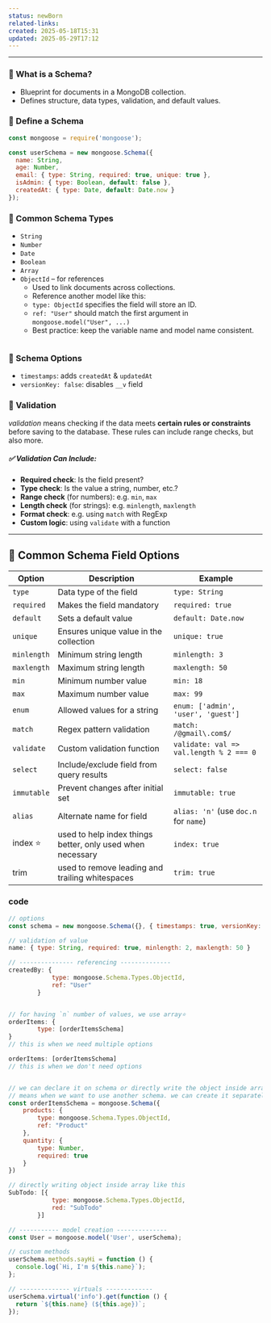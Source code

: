 ```yaml
---
status: newBorn
related-links: 
created: 2025-05-18T15:31
updated: 2025-05-29T17:12
---
```

---
### 🔹 What is a Schema?
- Blueprint for documents in a MongoDB collection.
- Defines structure, data types, validation, and default values.

### 🔹 Define a Schema
```js
const mongoose = require('mongoose');

const userSchema = new mongoose.Schema({
  name: String,
  age: Number,
  email: { type: String, required: true, unique: true },
  isAdmin: { type: Boolean, default: false },
  createdAt: { type: Date, default: Date.now }
});
```

### 🔹 Common Schema Types
- `String`
- `Number`
- `Date`
- `Boolean`
- `Array`
- `ObjectId` – for references
	- Used to link documents across collections.
	- Reference another model like this:
	- `type: ObjectId` specifies the field will store an ID.
	- `ref: "User"` should match the first argument in `mongoose.model("User", ...)` 
	- Best practice: keep the variable name and model name consistent.
``` js

```

### 🔹 Schema Options

- `timestamps`: adds `createdAt` & `updatedAt`
- `versionKey: false`: disables `__v` field

### 🔹 Validation

_validation_ means checking if the data meets **certain rules or constraints** before saving to the database. These rules can include range checks, but also more.

##### ✅ Validation Can Include:

- **Required check**: Is the field present?
- **Type check**: Is the value a string, number, etc.?
- **Range check** (for numbers): e.g. `min`, `max`
- **Length check** (for strings): e.g. `minlength`, `maxlength`
- **Format check**: e.g. using `match` with RegExp
- **Custom logic**: using `validate` with a function

---

## 🧾 Common Schema Field Options

| **Option**  | **Description**                                            | **Example**                             |
| ----------- | ---------------------------------------------------------- | --------------------------------------- |
| `type`      | Data type of the field                                     | `type: String`                          |
| `required`  | Makes the field mandatory                                  | `required: true`                        |
| `default`   | Sets a default value                                       | `default: Date.now`                     |
| `unique`    | Ensures unique value in the collection                     | `unique: true`                          |
| `minlength` | Minimum string length                                      | `minlength: 3`                          |
| `maxlength` | Maximum string length                                      | `maxlength: 50`                         |
| `min`       | Minimum number value                                       | `min: 18`                               |
| `max`       | Maximum number value                                       | `max: 99`                               |
| `enum`      | Allowed values for a string                                | `enum: ['admin', 'user', 'guest']`      |
| `match`     | Regex pattern validation                                   | `match: /@gmail\.com$/`                 |
| `validate`  | Custom validation function                                 | `validate: val => val.length % 2 === 0` |
| `select`    | Include/exclude field from query results                   | `select: false`                         |
| `immutable` | Prevent changes after initial set                          | `immutable: true`                       |
| `alias`     | Alternate name for field                                   | `alias: 'n'` (use `doc.n` for `name`)   |
| index ⭐     | used to help index things better, only used when necessary | `index: true`                           |
| trim        | used to remove leading and trailing whitespaces            | `trim: true`                            |



### code

```js
// options
const schema = new mongoose.Schema({}, { timestamps: true, versionKey: false });

// validation of value
name: { type: String, required: true, minlength: 2, maxlength: 50 }

// --------------- referencing --------------
createdBy: {
            type: mongoose.Schema.Types.ObjectId,
            ref: "User"
        }


// for having `n` number of values, we use array⭐
orderItems: {
        type: [orderItemsSchema]
}
// this is when we need multiple options

orderItems: [orderItemsSchema]
// this is when we don't need options


// we can declare it on schema or directly write the object inside array
// means when we want to use another schema. we can create it separately and them import it or we can directly create object which we create in schema
const orderItemsSchema = mongoose.Schema({
    products: {
        type: mongoose.Schema.Types.ObjectId,
        ref: "Product"
    },
    quantity: {
        type: Number,
        required: true
    }
})

// directly writing object inside array like this
SubTodo: [{
            type: mongoose.Schema.Types.ObjectId,
            red: "SubTodo"
        }]

// ----------- model creation --------------
const User = mongoose.model('User', userSchema);

// custom methods
userSchema.methods.sayHi = function () {
  console.log(`Hi, I'm ${this.name}`);
};

// -------------- virtuals -------------
userSchema.virtual('info').get(function () {
  return `${this.name} (${this.age})`;
});
```



